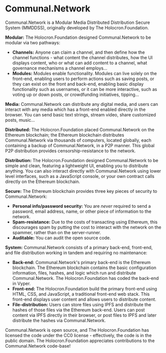 # Communal.Network

Communal.Network is a Modular Media Distributed Distribution Secure System (MMDDSS), originally developed by The Holocron.Foundation.

**Modular:** The Holocron.Foundation designed Communal.Network to be modular via two pathways:
* **Channels:** Anyone can claim a channel, and then define how the channel functions - what content the channel distributes, how the UI displays content, who or what can add content to a channel, what governance mechanisms a channel employs...
* **Modules:** Modules enable functionality. Modules can live solely on the front-end, enabling users to perform actions such as saving posts, or they can exist on the front and back-end, enabling basic display functionality such as usernames, or it can be more interactive, such as voting up or down posts, or crowdfunding initiatives, tipping...

**Media:** Communal.Network can distribute any digital media, and users can interact with any media which has a front-end enabled directly in the browser. You can send basic text strings, stream video, share customized posts, music...

**Distributed:** The Holocron.Foundation placed Communal.Network on the Ethereum blockchain; the Ethereum blockchain distributes Communal.Network via thousands of computers, located globally, each containing a backup of Communal.Network, in a P2P manner. This global P2P distribution provides censorship-resistance to the network.

**Distribution:** The Holocron.Foundation designed Communal.Network to be simple and clean, featuring a lightweight UI, enabling you to distribute anything. You can also interact directly with Communal.Network using lower level interfaces, such as a JavaScript console, or your own contract calls directly on the Ethereum blockchain.

**Secure:** The Ethereum blockchain provides three key pieces of security to Communal.Network:
* **Personal info/password security:** You are *never* required to send a password, email address, name, or other piece of information to the network.
* **Spam-resistance:** Due to the costs of transacting using Ethereum, this discourages spam by putting the cost to interact with the network on the spammer, rather than on the server-runner.
* **Auditable:** You can audit the open source code.

**System:** Communal.Network consists of a primary back-end, front-end, and file distribution working in tandem and requiring no maintenance:
* **Back-end:** Communal.Network's primary back-end is the Ethereum blockchain. The Ethereum blockchain contains the basic configuration information, files, hashes, and logic which run and distribute Communal.Network. The Holocron.Foundation has coded the back-end in Vyper.
* **Front-end:** The Holocron.Foundation build the primary front-end using HTML, CSS, and JavaScript, a traditional front-end web stack. This front-end displays user content and allows users to distribute content.
* **File-distribution:** Users can store files using IPFS and distribute the hashes of those files via the Ethereum back-end. Users can post content via IPFS directly in their browser, or post files to IPFS and later distribute the hashes via Communal.Network.

Communal.Network is open source, and The Holocron.Foundation has licensed the code under the CC0 license - effectively, the code is in the public domain. The Holocron.Foundation appreciates contributions to the Communal.Network code-base!
